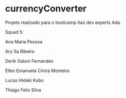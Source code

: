 # currencyConverter
<p>Projeto realizado para o bootcamp Itaú dev experts Ada.<p>
<p>Squad 5:<p>
<p>Ana Maria Pessoa<p>
<p>Ary Sa Ribeiro<p>
<p>Derik Galoni Fernandes<p>
<p>Ellen Emanuela Cintra Monteiro<p>
<p>Lucas Hideki Kubo<p>
<p>Thiago Felix Silva<p>
